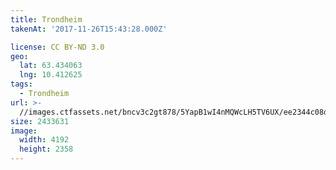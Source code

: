 ```yaml
---
title: Trondheim
takenAt: '2017-11-26T15:43:28.000Z'

license: CC BY-ND 3.0
geo:
  lat: 63.434063
  lng: 10.412625
tags:
  - Trondheim
url: >-
  //images.ctfassets.net/bncv3c2gt878/5YapB1wI4nMQWcLH5TV6UX/ee2344c08d528b91941fbd61f907e95a/trondheim_37940460654_o
size: 2433631
image:
  width: 4192
  height: 2358
---
```

